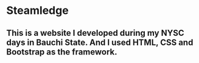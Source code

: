 # Steamledge

## This is a website I developed during my NYSC days in Bauchi State. And I used HTML, CSS and Bootstrap as the framework.